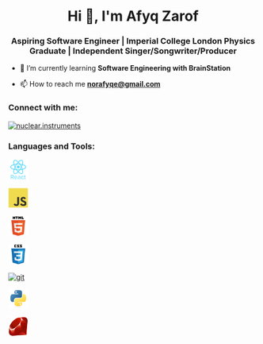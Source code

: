 <h1 align="center">Hi 👋, I'm Afyq Zarof</h1>
<h3 align="center">Aspiring Software Engineer | Imperial College London Physics Graduate | Independent Singer/Songwriter/Producer</h3>

- 🌱 I’m currently learning **Software Engineering with BrainStation**

- 📫 How to reach me **norafyqe@gmail.com**

<h3 align="left">Connect with me:</h3>
<p align="left">
<a href="https://instagram.com/nuclear.instruments" target="_blank"><img align="center" src="https://raw.githubusercontent.com/rahuldkjain/github-profile-readme-generator/master/src/images/icons/Social/instagram.svg" alt="nuclear.instruments" height="30" width="40" /></a>

</p>

<h3 align="left">Languages and Tools:</h3>

<p align="left">

<a href="https://reactjs.org/" target="_blank" rel="noreferrer"> <img src="https://raw.githubusercontent.com/devicons/devicon/master/icons/react/react-original-wordmark.svg" alt="react" width="40" height="40"/> </a>

<a href="https://developer.mozilla.org/en-US/docs/Web/JavaScript" target="_blank" rel="noreferrer"> <img src="https://raw.githubusercontent.com/devicons/devicon/master/icons/javascript/javascript-original.svg" alt="javascript" width="40" height="40"/> </a>

<a href="https://www.w3schools.com/html/" target="_blank" rel="noreferrer"> <img src="https://raw.githubusercontent.com/devicons/devicon/master/icons/html5/html5-original-wordmark.svg" alt="html5" width="40" height="40"/> </a>

<a href="https://www.w3schools.com/css/" target="_blank" rel="noreferrer"> <img src="https://raw.githubusercontent.com/devicons/devicon/master/icons/css3/css3-original-wordmark.svg" alt="css3" width="40" height="40"/> </a>

<a href="https://git-scm.com/" target="_blank" rel="noreferrer"> <img src="https://www.vectorlogo.zone/logos/git-scm/git-scm-icon.svg" alt="git" width="40" height="40"/> </a>

<a href="https://www.python.org" target="_blank" rel="noreferrer"> <img src="https://raw.githubusercontent.com/devicons/devicon/master/icons/python/python-original.svg" alt="python" width="40" height="40"/> </a>

<a href="https://www.ruby-lang.org/en/" target="_blank" rel="noreferrer"> <img src="https://raw.githubusercontent.com/devicons/devicon/master/icons/ruby/ruby-original.svg" alt="ruby" width="40" height="40"/> </a>

</p>

<!-- <p>&nbsp;<img align="center" src="https://github-readme-stats.vercel.app/api?username=afyqzarof&show_icons=true&locale=en" alt="afyqeyzar" /></p>

<p><img align="center" src="https://github-readme-streak-stats.herokuapp.com/?user=afyqzarof&" alt="afyqzarof" /></p> -->
